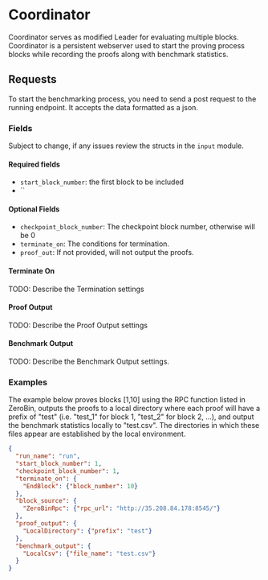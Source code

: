 # Coordinator

Coordinator serves as modified Leader for evaluating multiple blocks.  Coordinator is a persistent webserver used to start the proving process blocks while recording the proofs along with benchmark statistics.

## Requests

To start the benchmarking process, you need to send a post request to the running endpoint.  It accepts the data formatted as a json.

### Fields

Subject to change, if any issues review the structs in the `input` module.

#### Required fields

- `start_block_number`: the first block to be included
- ``

#### Optional Fields

- `checkpoint_block_number`: The checkpoint block number, otherwise will be 0
- `terminate_on`: The conditions for termination.
- `proof_out`: If not provided, will not output the proofs.  

#### Terminate On

TODO: Describe the Termination settings

#### Proof Output

TODO: Describe the Proof Output settings

#### Benchmark Output

TODO: Describe the Benchmark Output settings.

### Examples

The example below proves blocks [1,10] using the RPC function listed in ZeroBin, outputs the proofs to a local directory where each proof will have a prefix of "test" (i.e. "test_1" for block 1, "test_2" for block 2, ...), and output the benchmark statistics locally to "test.csv".  The directories in which these files appear are established by the local environment.

```json
{
  "run_name": "run",
  "start_block_number": 1,
  "checkpoint_block_number": 1,
  "terminate_on": {
    "EndBlock": {"block_number": 10}
  },
  "block_source": {
    "ZeroBinRpc": {"rpc_url": "http://35.208.84.178:8545/"}
  },
  "proof_output": {
    "LocalDirectory": {"prefix": "test"}
  },
  "benchmark_output": {
    "LocalCsv": {"file_name": "test.csv"}
  }
}

```
